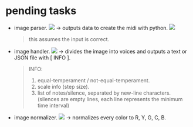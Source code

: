 # pending tasks

- image parser. ![](https://img.shields.io/badge/C-00599C?style=flat-square&logo=c&logoColor=white) 
    -> outputs data to create the midi with python. ![](https://img.shields.io/badge/Python-FFD43B?style=flat-square&logo=python&logoColor=blue)
    > this assumes the input is correct.
- image handler. ![](https://img.shields.io/badge/C-00599C?style=flat-square&logo=c&logoColor=white) 
    -> divides the image into voices and outputs a text or JSON file with [ INFO ].
    > INFO:
    > 1. equal-temperament / not-equal-temperament.
    > 2. scale info (step size).
    > 3. list of notes/silence, separated by new-line characters. (silences are empty lines, each line represents the minimum time interval)
- image normalizer. ![](https://img.shields.io/badge/C-00599C?style=flat-square&logo=c&logoColor=white)
    -> normalizes every color to R, Y, G, C, B.
